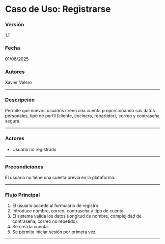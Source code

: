 # Caso de Uso: Registrarse
### Versión
1.1

### Fecha
01/06/2025

### Autores
Xavier Valero

---

### Descripción
Permite que nuevos usuarios creen una cuenta proporcionando sus datos personales, tipo de perfil (cliente, cocinero, repartidor), correo y contraseña segura.

---

### Actores
- Usuario no registrado

---

### Precondiciones
El usuario no tiene una cuenta previa en la plataforma.

---

### Flujo Principal
1. El usuario accede al formulario de registro.
2. Introduce nombre, correo, contraseña y tipo de cuenta.
3. El sistema valida los datos (longitud de nombre, complejidad de contraseña, correo no repetido).
4. Se crea la cuenta.
5. Se permite iniciar sesión por primera vez.

---
